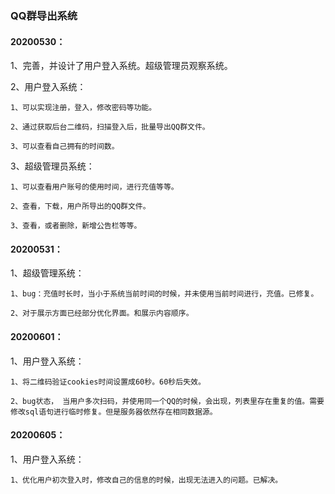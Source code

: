 ### QQ群导出系统



#### 20200530：
  
  1、完善，并设计了用户登入系统。超级管理员观察系统。

  2、用户登入系统：

    1、可以实现注册，登入，修改密码等功能。

    2、通过获取后台二维码，扫描登入后，批量导出QQ群文件。

    3、可以查看自己拥有的时间数。

  3、超级管理员系统：

    1、可以查看用户账号的使用时间，进行充值等等。

    2、查看，下载，用户所导出的QQ群文件。

    3、查看，或者删除，新增公告栏等等。

#### 20200531：

  1、超级管理系统：
    
    1、bug：充值时长时，当小于系统当前时间的时候，并未使用当前时间进行，充值。已修复。
    
    2、对于展示方面已经部分优化界面。和展示内容顺序。
    
#### 20200601：
  
  1、用户登入系统：
    
    1、将二维码验证cookies时间设置成60秒。60秒后失效。
    
    2、bug状态， 当用户多次扫码，并使用同一个QQ的时候，会出现，列表里存在重复的值。需要修改sql语句进行临时修复。但是服务器依然存在相同数据源。
    
#### 20200605：
  
  1、用户登入系统：
    
    1、优化用户初次登入时，修改自己的信息的时候，出现无法进入的问题。已解决。
    
   
